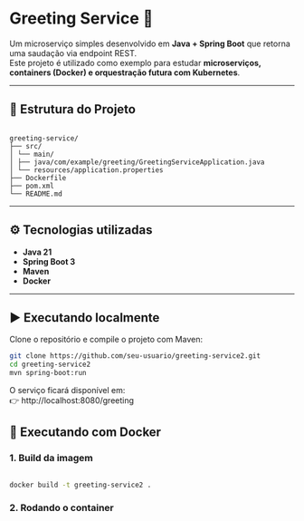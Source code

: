 # Greeting Service 🚀

Um microserviço simples desenvolvido em **Java + Spring Boot** que retorna uma saudação via endpoint REST.  
Este projeto é utilizado como exemplo para estudar **microserviços, containers (Docker) e orquestração futura com Kubernetes**.

---

## 📂 Estrutura do Projeto

```plaintext

greeting-service/
├── src/
│ └── main/
│ ├── java/com/example/greeting/GreetingServiceApplication.java
│ └── resources/application.properties
├── Dockerfile
├── pom.xml
└── README.md

```

---

## ⚙️ Tecnologias utilizadas
- **Java 21**
- **Spring Boot 3**
- **Maven**
- **Docker**

---

## ▶️ Executando localmente

Clone o repositório e compile o projeto com Maven:

```bash
git clone https://github.com/seu-usuario/greeting-service2.git
cd greeting-service2
mvn spring-boot:run

```

O serviço ficará disponível em:\
👉 http://localhost:8080/greeting

## 🐳 Executando com Docker

### 1. Build da imagem

```bash

docker build -t greeting-service2 .

```

### 2. Rodando o container



